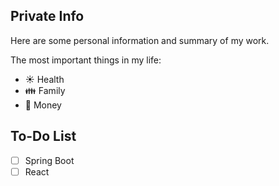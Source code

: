 ## Private Info
Here are some personal information and summary of my work.

The most important things in my life:
* :sunny: Health
* :family: Family 
* :money_with_wings: Money 

## To-Do List
* [ ] Spring Boot
* [ ] React
